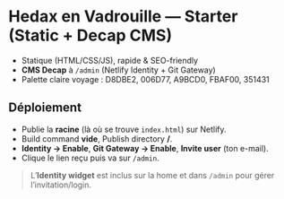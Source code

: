 # Hedax en Vadrouille — Starter (Static + Decap CMS)

- Statique (HTML/CSS/JS), rapide & SEO-friendly
- **CMS Decap** à `/admin` (Netlify Identity + Git Gateway)
- Palette claire voyage : D8DBE2, 006D77, A9BCD0, FBAF00, 351431

## Déploiement
- Publie la **racine** (là où se trouve `index.html`) sur Netlify.
- Build command **vide**, Publish directory **/**.
- **Identity → Enable**, **Git Gateway → Enable**, **Invite user** (ton e-mail).
- Clique le lien reçu puis va sur `/admin`.

> L’**Identity widget** est inclus sur la home et dans `/admin` pour gérer l’invitation/login.
